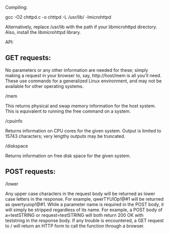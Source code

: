 Compiling:

gcc -O2 chttpd.c -o chttpd -L /usr/lib/ -lmicrohttpd

Alternatively, replace /usr/lib with the path if your libmicrohttpd directory. Also, install the libmicrohttpd library.

API:

GET requests:
-------------

No parameters or any other information are needed for these; simply making a request in your browser to, say, http://host/mem is all you'll need. These use commands for a generalized Linux environment, and may not be available for other operating systems.

/mem

This returns physical and swap memory information for the host system. This is equivalent to running the free command on a system.

/cpuinfo

Returns information on CPU cores for the given system. Output is limited to 15743 characters; very lengthy outputs may be truncated.

/diskspace

Returns information on free disk space for the given system.

POST requests:
--------------

/lower

Any upper case characters in the request body will be returned as lower case letters in the response. For example, qwerTYUIOp!@#1 will be returned as qwertyuiop!@#1. While a parameter name is required in the POST body, it  will simply be stripped regardless of its name. For example, a POST body of a=testSTRING or request=testSTRING will both return 200 OK with teststring in the response body. If any trouble is encountered, a GET request to / will return an HTTP form to call the function through a browser.
